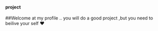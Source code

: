 #### project

##Welcome at my profile .. you will do a good project ,but you need to beilive your self ❤
